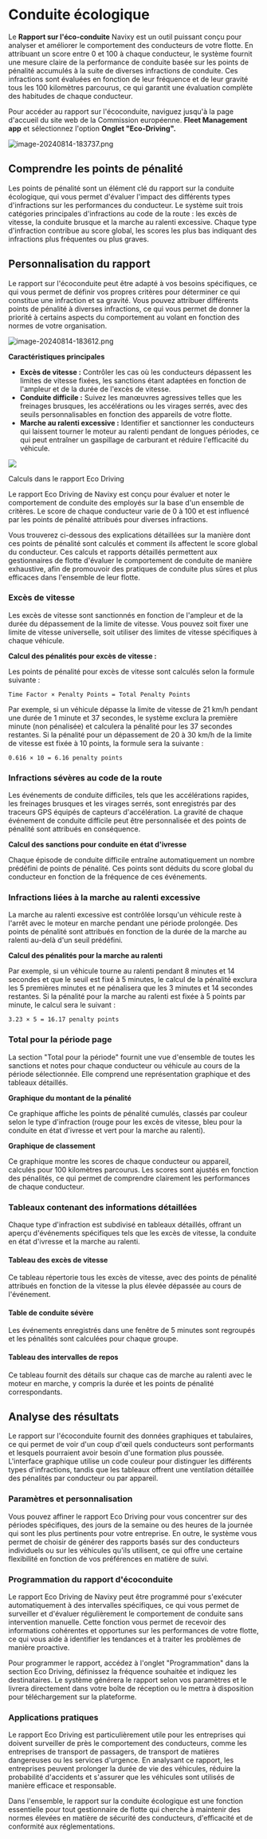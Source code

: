 # Conduite écologique

Le **Rapport sur l'éco-conduite** Navixy est un outil puissant conçu pour analyser et améliorer le comportement des conducteurs de votre flotte. En attribuant un score entre 0 et 100 à chaque conducteur, le système fournit une mesure claire de la performance de conduite basée sur les points de pénalité accumulés à la suite de diverses infractions de conduite. Ces infractions sont évaluées en fonction de leur fréquence et de leur gravité tous les 100 kilomètres parcourus, ce qui garantit une évaluation complète des habitudes de chaque conducteur.

Pour accéder au rapport sur l'écoconduite, naviguez jusqu'à la page d'accueil du site web de la Commission européenne. **Fleet Management app** et sélectionnez l'option **Onglet "Eco-Driving".**

![image-20240814-183737.png](attachments/image-20240814-183737.png)

## Comprendre les points de pénalité

Les points de pénalité sont un élément clé du rapport sur la conduite écologique, qui vous permet d'évaluer l'impact des différents types d'infractions sur les performances du conducteur. Le système suit trois catégories principales d'infractions au code de la route : les excès de vitesse, la conduite brusque et la marche au ralenti excessive. Chaque type d'infraction contribue au score global, les scores les plus bas indiquant des infractions plus fréquentes ou plus graves.

## Personnalisation du rapport

Le rapport sur l'écoconduite peut être adapté à vos besoins spécifiques, ce qui vous permet de définir vos propres critères pour déterminer ce qui constitue une infraction et sa gravité. Vous pouvez attribuer différents points de pénalité à diverses infractions, ce qui vous permet de donner la priorité à certains aspects du comportement au volant en fonction des normes de votre organisation.

![image-20240814-183612.png](attachments/image-20240814-183612.png)

**Caractéristiques principales**

- **Excès de vitesse :** Contrôler les cas où les conducteurs dépassent les limites de vitesse fixées, les sanctions étant adaptées en fonction de l'ampleur et de la durée de l'excès de vitesse.
- **Conduite difficile :** Suivez les manœuvres agressives telles que les freinages brusques, les accélérations ou les virages serrés, avec des seuils personnalisables en fonction des appareils de votre flotte.
- **Marche au ralenti excessive :** Identifier et sanctionner les conducteurs qui laissent tourner le moteur au ralenti pendant de longues périodes, ce qui peut entraîner un gaspillage de carburant et réduire l'efficacité du véhicule.

![](https://squaregps.atlassian.net/wiki/images/icons/grey_arrow_down.png)

Calculs dans le rapport Eco Driving

Le rapport Eco Driving de Navixy est conçu pour évaluer et noter le comportement de conduite des employés sur la base d'un ensemble de critères. Le score de chaque conducteur varie de 0 à 100 et est influencé par les points de pénalité attribués pour diverses infractions.

Vous trouverez ci-dessous des explications détaillées sur la manière dont ces points de pénalité sont calculés et comment ils affectent le score global du conducteur. Ces calculs et rapports détaillés permettent aux gestionnaires de flotte d'évaluer le comportement de conduite de manière exhaustive, afin de promouvoir des pratiques de conduite plus sûres et plus efficaces dans l'ensemble de leur flotte.

### Excès de vitesse

Les excès de vitesse sont sanctionnés en fonction de l'ampleur et de la durée du dépassement de la limite de vitesse. Vous pouvez soit fixer une limite de vitesse universelle, soit utiliser des limites de vitesse spécifiques à chaque véhicule.

**Calcul des pénalités pour excès de vitesse :**

Les points de pénalité pour excès de vitesse sont calculés selon la formule suivante :

`Time Factor × Penalty Points = Total Penalty Points`

Par exemple, si un véhicule dépasse la limite de vitesse de 21 km/h pendant une durée de 1 minute et 37 secondes, le système exclura la première minute (non pénalisée) et calculera la pénalité pour les 37 secondes restantes. Si la pénalité pour un dépassement de 20 à 30 km/h de la limite de vitesse est fixée à 10 points, la formule sera la suivante :

`0.616 × 10 = 6.16 penalty points`

### Infractions sévères au code de la route

Les événements de conduite difficiles, tels que les accélérations rapides, les freinages brusques et les virages serrés, sont enregistrés par des traceurs GPS équipés de capteurs d'accélération. La gravité de chaque événement de conduite difficile peut être personnalisée et des points de pénalité sont attribués en conséquence.

**Calcul des sanctions pour conduite en état d'ivresse**

Chaque épisode de conduite difficile entraîne automatiquement un nombre prédéfini de points de pénalité. Ces points sont déduits du score global du conducteur en fonction de la fréquence de ces événements.

### Infractions liées à la marche au ralenti excessive

La marche au ralenti excessive est contrôlée lorsqu'un véhicule reste à l'arrêt avec le moteur en marche pendant une période prolongée. Des points de pénalité sont attribués en fonction de la durée de la marche au ralenti au-delà d'un seuil prédéfini.

**Calcul des pénalités pour la marche au ralenti**

Par exemple, si un véhicule tourne au ralenti pendant 8 minutes et 14 secondes et que le seuil est fixé à 5 minutes, le calcul de la pénalité exclura les 5 premières minutes et ne pénalisera que les 3 minutes et 14 secondes restantes. Si la pénalité pour la marche au ralenti est fixée à 5 points par minute, le calcul sera le suivant :

`3.23 × 5 = 16.17 penalty points`

### Total pour la période page

La section "Total pour la période" fournit une vue d'ensemble de toutes les sanctions et notes pour chaque conducteur ou véhicule au cours de la période sélectionnée. Elle comprend une représentation graphique et des tableaux détaillés.

**Graphique du montant de la pénalité**

Ce graphique affiche les points de pénalité cumulés, classés par couleur selon le type d'infraction (rouge pour les excès de vitesse, bleu pour la conduite en état d'ivresse et vert pour la marche au ralenti).

**Graphique de classement**

Ce graphique montre les scores de chaque conducteur ou appareil, calculés pour 100 kilomètres parcourus. Les scores sont ajustés en fonction des pénalités, ce qui permet de comprendre clairement les performances de chaque conducteur.

### Tableaux contenant des informations détaillées

Chaque type d'infraction est subdivisé en tableaux détaillés, offrant un aperçu d'événements spécifiques tels que les excès de vitesse, la conduite en état d'ivresse et la marche au ralenti.

#### Tableau des excès de vitesse

Ce tableau répertorie tous les excès de vitesse, avec des points de pénalité attribués en fonction de la vitesse la plus élevée dépassée au cours de l'événement.

#### Table de conduite sévère

Les événements enregistrés dans une fenêtre de 5 minutes sont regroupés et les pénalités sont calculées pour chaque groupe.

#### Tableau des intervalles de repos

Ce tableau fournit des détails sur chaque cas de marche au ralenti avec le moteur en marche, y compris la durée et les points de pénalité correspondants.

## Analyse des résultats

Le rapport sur l'écoconduite fournit des données graphiques et tabulaires, ce qui permet de voir d'un coup d'œil quels conducteurs sont performants et lesquels pourraient avoir besoin d'une formation plus poussée. L'interface graphique utilise un code couleur pour distinguer les différents types d'infractions, tandis que les tableaux offrent une ventilation détaillée des pénalités par conducteur ou par appareil.

### Paramètres et personnalisation

Vous pouvez affiner le rapport Eco Driving pour vous concentrer sur des périodes spécifiques, des jours de la semaine ou des heures de la journée qui sont les plus pertinents pour votre entreprise. En outre, le système vous permet de choisir de générer des rapports basés sur des conducteurs individuels ou sur les véhicules qu'ils utilisent, ce qui offre une certaine flexibilité en fonction de vos préférences en matière de suivi.

### Programmation du rapport d'écoconduite

Le rapport Eco Driving de Navixy peut être programmé pour s'exécuter automatiquement à des intervalles spécifiques, ce qui vous permet de surveiller et d'évaluer régulièrement le comportement de conduite sans intervention manuelle. Cette fonction vous permet de recevoir des informations cohérentes et opportunes sur les performances de votre flotte, ce qui vous aide à identifier les tendances et à traiter les problèmes de manière proactive.

Pour programmer le rapport, accédez à l'onglet "Programmation" dans la section Eco Driving, définissez la fréquence souhaitée et indiquez les destinataires. Le système générera le rapport selon vos paramètres et le livrera directement dans votre boîte de réception ou le mettra à disposition pour téléchargement sur la plateforme.

### Applications pratiques

Le rapport Eco Driving est particulièrement utile pour les entreprises qui doivent surveiller de près le comportement des conducteurs, comme les entreprises de transport de passagers, de transport de matières dangereuses ou les services d'urgence. En analysant ce rapport, les entreprises peuvent prolonger la durée de vie des véhicules, réduire la probabilité d'accidents et s'assurer que les véhicules sont utilisés de manière efficace et responsable.

Dans l'ensemble, le rapport sur la conduite écologique est une fonction essentielle pour tout gestionnaire de flotte qui cherche à maintenir des normes élevées en matière de sécurité des conducteurs, d'efficacité et de conformité aux réglementations.